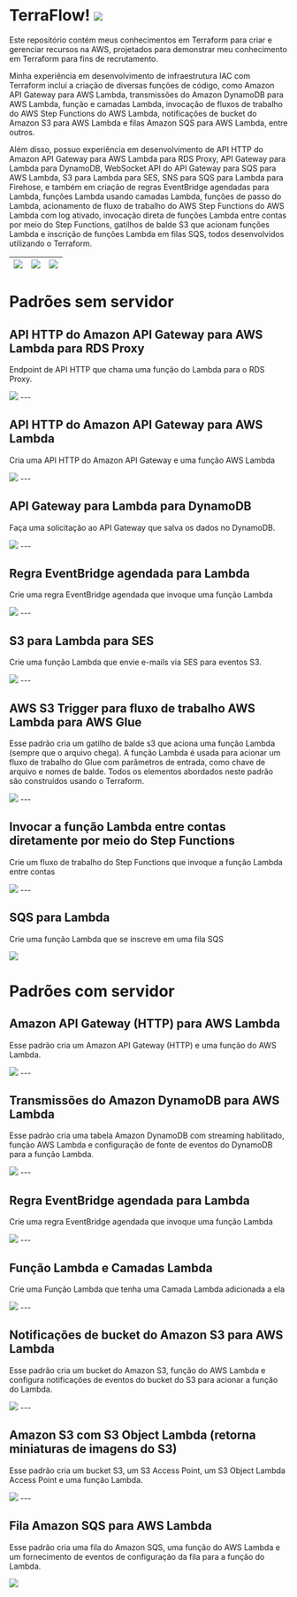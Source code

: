 # TerraFlow! <img src="[imgs\1.PNG](https://drive.google.com/file/d/1i-0BB667QDypWsp_gsP8t_STI_AwLXMN/view?usp=share_link)">  
<p>Este repositório contém meus conhecimentos em Terraform para criar e gerenciar recursos na AWS, projetados para demonstrar meu conhecimento em Terraform para fins de recrutamento.</p>

<p>Minha experiência em desenvolvimento de infraestrutura IAC com Terraform inclui a criação de diversas funções de código, como Amazon API Gateway para AWS Lambda, transmissões do Amazon DynamoDB para AWS Lambda, função e camadas Lambda, invocação de fluxos de trabalho do AWS Step Functions do AWS Lambda, notificações de bucket do Amazon S3 para AWS Lambda e filas Amazon SQS para AWS Lambda, entre outros.</p>

<p>Além disso, possuo experiência em desenvolvimento de API HTTP do Amazon API Gateway para AWS Lambda para RDS Proxy, API Gateway para Lambda para DynamoDB, WebSocket API do API Gateway para SQS para AWS Lambda, S3 para Lambda para SES, SNS para SQS para Lambda para Firehose, e também em criação de regras EventBridge agendadas para Lambda, funções Lambda usando camadas Lambda, funções de passo do Lambda, acionamento de fluxo de trabalho do AWS Step Functions do AWS Lambda com log ativado, invocação direta de funções Lambda entre contas por meio do Step Functions, gatilhos de balde S3 que acionam funções Lambda e inscrição de funções Lambda em filas SQS, todos desenvolvidos utilizando o Terraform.</p>

| <img src="https://img.icons8.com/color/48/000000/terraform.png"/> | <img src="https://img.icons8.com/color/48/000000/visual-studio-code-2019.png"/> | <img src="https://img.icons8.com/color/48/000000/amazon-web-services.png"/> |
|---|---|---|


<h1>Padrões sem servidor</h1>

<h2>API HTTP do Amazon API Gateway para AWS Lambda para RDS Proxy</h2>
<p>Endpoint de API HTTP que chama uma função do Lambda para o RDS Proxy.</p>
<img src="imgs\1.PNG">
---
<h2>API HTTP do Amazon API Gateway para AWS Lambda</h2>
<p>Cria uma API HTTP do Amazon API Gateway e uma função AWS Lambda</p>
<img src="imgs\2.PNG">
---
<h2>API Gateway para Lambda para DynamoDB</h2>
<p>Faça uma solicitação ao API Gateway que salva os dados no DynamoDB.</p>
<img src="imgs\3.PNG">
---
<h2>Regra EventBridge agendada para Lambda</h2>
<p>Crie uma regra EventBridge agendada que invoque uma função Lambda</p>
<img src="imgs\4.PNG">
---
<h2>S3 para Lambda para SES</h2>
<p>Crie uma função Lambda que envie e-mails via SES para eventos S3.</p>
<img src="imgs\5.PNG">
---
<h2>AWS S3 Trigger para fluxo de trabalho AWS Lambda para AWS Glue</h2>
<p>Esse padrão cria um gatilho de balde s3 que aciona uma função Lambda (sempre que o arquivo chega). A função Lambda é usada para acionar um fluxo de trabalho do Glue com parâmetros de entrada, como chave de arquivo e nomes de balde. Todos os elementos abordados neste padrão são construídos usando o Terraform.</p>
<img src="imgs\6.PNG">
---
<h2>Invocar a função Lambda entre contas diretamente por meio do Step Functions</h2>
<p>Crie um fluxo de trabalho do Step Functions que invoque a função Lambda entre contas</p>
<img src="imgs\7.PNG">
---
<h2>SQS para Lambda</h2>
<p>Crie uma função Lambda que se inscreve em uma fila SQS</p>
<img src="imgs\8.PNG">

<h1>Padrões com servidor</h1>

<h2>Amazon API Gateway (HTTP) para AWS Lambda</h2>
<p>Esse padrão cria um Amazon API Gateway (HTTP) e uma função do AWS Lambda.</p>
<img src="imgs-servidor\1.PNG">
---
<h2>Transmissões do Amazon DynamoDB para AWS Lambda</h2>
<p>Esse padrão cria uma tabela Amazon DynamoDB com streaming habilitado, função AWS Lambda e configuração de fonte de eventos do DynamoDB para a função Lambda.</p>
<img src="imgs-servidor\2.PNG">
---
<h2>Regra EventBridge agendada para Lambda</h2>
<p>Crie uma regra EventBridge agendada que invoque uma função Lambda</p>
<img src="imgs-servidor\3.PNG">
---
<h2>Função Lambda e Camadas Lambda</h2>
<p>Crie uma Função Lambda que tenha uma Camada Lambda adicionada a ela</p>
<img src="imgs-servidor\4.PNG">
---
<h2>Notificações de bucket do Amazon S3 para AWS Lambda</h2>
<p>Esse padrão cria um bucket do Amazon S3, função do AWS Lambda e configura notificações de eventos do bucket do S3 para acionar a função do Lambda.</p>
<img src="imgs-servidor\5.PNG">
---
<h2>Amazon S3 com S3 Object Lambda (retorna miniaturas de imagens do S3)</h2>
<p>Esse padrão cria um bucket S3, um S3 Access Point, um S3 Object Lambda Access Point e uma função Lambda.</p>
<img src="imgs-servidor\6.PNG">
---
<h2>Fila Amazon SQS para AWS Lambda</h2>
<p>Esse padrão cria uma fila do Amazon SQS, uma função do AWS Lambda e um fornecimento de eventos de configuração da fila para a função do Lambda.</p>
<img src="imgs-servidor\7.PNG">

